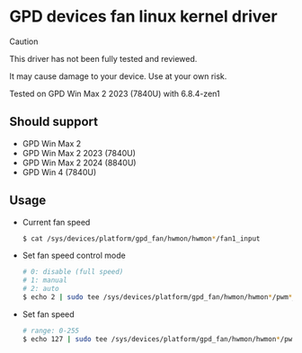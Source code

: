 # GPD devices fan linux kernel driver

> [!CAUTION]
> 
> This driver has not been fully tested and reviewed.
> 
> It may cause damage to your device. Use at your own risk.
> 
> Tested on GPD Win Max 2 2023 (7840U) with 6.8.4-zen1

## Should support

- GPD Win Max 2
- GPD Win Max 2 2023 (7840U)
- GPD Win Max 2 2024 (8840U)
- GPD Win 4 (7840U)

## Usage

- Current fan speed
    ```bash
    $ cat /sys/devices/platform/gpd_fan/hwmon/hwmon*/fan1_input
    ```
- Set fan speed control mode
    ```bash
    # 0: disable (full speed)
    # 1: manual
    # 2: auto
    $ echo 2 | sudo tee /sys/devices/platform/gpd_fan/hwmon/hwmon*/pwm*_enable
    ```
- Set fan speed
    ```bash
    # range: 0-255
    $ echo 127 | sudo tee /sys/devices/platform/gpd_fan/hwmon/hwmon*/pwm*
    ```
  